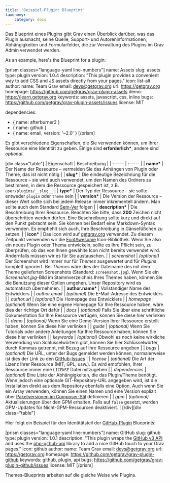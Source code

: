```yaml
---
title: 'Beispiel-Plugin: Blueprint'
taxonomy:
    category: docs
---
```


Das Blueprint eines Plugins gibt Grav einen Überblick darüber, was das Plugin ausmacht, seine Quelle, Support- und Autoreninformationen, Abhängigkeiten und Formularfelder, die zur Verwaltung des Plugins im Grav Admin verwendet werden.

As an example, here's the Blueprint for a plugin:

[prism classes="language-yaml line-numbers"]
name: Assets
slug: assets
type: plugin
version: 1.0.4
description: "This plugin provides a convenient way to add CSS and JS assets directly from your pages."
icon: list-alt
author:
  name: Team Grav
  email: devs@getgrav.org
  url: https://getgrav.org
homepage: https://github.com/getgrav/grav-plugin-assets
demo: https://learn.getgrav.org
keywords: assets, javascript, css, inline
bugs: https://github.com/getgrav/grav-plugin-assets/issues
license: MIT

dependencies:
  - { name: afterburner2 }
  - { name: github }
  - { name: email, version: '~2.0' }
[/prism]

Es gibt verschiedene Eigenschaften, die Sie verwenden können, um Ihrer Ressource eine Identität zu geben. Einige sind **erforderlich\***, andere sind _optional_.

[div class="table"]
| Eigenschaft      | Beschreibung         |
| :-----           | :-----               |
| __name*__        | Der Name der Ressource – vermeiden Sie das Anhängen von Plugin oder Theme, das ist nicht nötig  |
| __slug*__        | Die eindeutige Bezeichnung für die Ressource – sie wird auch verwendet, um den Namen des Ordners zu bestimmen, in dem die Ressource gespeichert ist, z.B. `user/plugins/__slug__` |
| __type*__        | Der Typ der Ressource – sie sollte entweder `plugin` oder `theme` sein |
| __version*__     | Die Version der Ressource – dieser Wert sollte sich bei jedem Release immer inkrementell ändern. Man sollte auch dem Standard [Sem-Ver](https://semver.org/lang/de/) folgen |
| __description*__ | Die Beschreibung Ihrer Ressource. Beachten Sie bitte, dass **200** Zeichen nicht überschritten werden dürfen. Eine Beschreibung sollte kurz und direkt auf den Punkt gebracht sein. Sie können bei Bedarf eine Markdown-Syntax verwenden. Es empfiehlt sich auch, Ihre Beschreibung in Gänsefüßchen zu setzen. |
| __icon*__        | Das Icon wird auf [getgrav.org](https://getgrav.org) verwendet. Zu diesem Zeitpunkt verwenden wir die [FontAwesome](http://fortawesome.github.io/Font-Awesome/icons/) Icon-Bibliothek. Wenn Sie also ein neues Plugin oder Thema entwickeln, sollte es Ihre Pflicht sein, zu überprüfen, ob das von Ihnen gewählte Icon nicht bereits verwendet wird. Andernfalls müssen wir es für Sie austauschen. |
| _screenshot_     | _(optional)_ Der Screenshot wird immer nur für _Themes_ ausgewertet und für _Plugins_ komplett ignoriert. Bei _Themes_ wäre dies der Dateiname des mit dem Theme gelieferten Screenshots (Standard: `screenshot.jpg`). Wenn Sie ein _Screenshot.jpg_-Bild im Stammverzeichnis Ihres Themes haben, können Sie die Benutzung dieser Option umgehen. Unser Repository wird es automatisch übernehmen. |
| __author.name*__ | Vollständiger Name des Entwicklers  |
| _author.email_   | _(optional)_ Die E-Mail-Adresse des Entwicklers |
| _author.url_     | _(optional)_ Die Homepage des Entwicklers |
| _homepage_       | _(optional)_ Wenn Sie eine eigene Homepage für Ihre Ressource haben, wäre dies der richtige Ort dafür |
| _docs_           | _(optional)_ Falls Sie über eine schriftliche Dokumentation für Ihre Ressource verfügen, können Sie diese hier verlinken |
| _demo_           | _(optional)_ Wenn Sie eine Demo-Version Ihrer Ressource erstellt haben, können Sie diese hier verlinken |
| _guide_          | _(optional)_ Wenn Sie Tutorials oder andere Anleitungen für Ihre Ressource haben, können Sie diese hier verlinken  |
| _keywords_       | _(optional)_ Obwohl es noch keine wirkliche Verwendung von Schlüsselwörtern gibt, können Sie hier Schlüsselwörter, durch Kommas getrennt, mit Bezug auf Ihre Ressource angeben  |
| _bugs_           | _(optional)_ Die URL, unter der Bugs gemeldet werden können, normalerweise ist dies der Link zu den [GitHub-Issues](https://guides.github.com/features/issues/)  |
| _license_        | _(optional)_ Die Art der Lizenz Ihrer Ressource (MIT, GPL, usw.). Es wird empfohlen, Ihrer Ressource immer eine `LICENSE` Datei mitzugeben   |
| _dependencies_   | _(optional)_ Eine Liste der Abhängigkeiten, die das Plugin/Theme benötigt. Wenn jedoch eine optionale GIT-Repository-URL angegeben wird, ist die Installation direkt aus dem Repository ebenfalls eine Option. Auch wenn Sie ein Array verwenden, können Sie einen Namen und eine Version explizit über [Paketversionen im Composer-Stil](https://getcomposer.org/doc/articles/versions.md) definieren |
| _gpm_            | _(optional)_ Aktualisierungen über den GPM erhalten. Falls auf `false` gesetzt, werden GPM-Updates für Nicht-GPM-Ressourcen deaktiviert. |
[/div][div class="table"]

Hier folgt ein Beispiel für den Identitätsteil der [GitHub-Plugin](https://github.com/getgrav/grav-plugin-github) Blueprints:

[prism classes="language-yaml line-numbers"]
name: GitHub
slug: github
type: plugin
version: 1.0.1
description: "This plugin wraps the [GitHub v3 API](https://developer.github.com/v3/) and uses the [php-github-api](https://github.com/KnpLabs/php-github-api/) library to add a nice GitHub touch to your Grav pages."
icon: github
author:
  name: Team Grav
  email: devs@getgrav.org
  url: https://getgrav.org
homepage: https://github.com/getgrav/grav-plugin-github
keywords: github, plugin, api
bugs: https://github.com/getgrav/grav-plugin-github/issues
license: MIT
[/prism]

Themes-Blueprints arbeiten auf die gleiche Weise wie Plugins.
